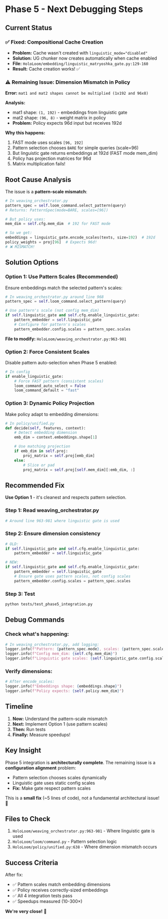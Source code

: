 # Phase 5 - Next Debugging Steps

## Current Status

### ✅ Fixed: Compositional Cache Creation
- **Problem:** Cache wasn't created with `linguistic_mode="disabled"`
- **Solution:** UG chunker now creates automatically when cache enabled
- **File:** `HoloLoom/embedding/linguistic_matryoshka_gate.py:129-160`
- **Result:** Cache creation works! ✅

### ⚠️ Remaining Issue: Dimension Mismatch in Policy

**Error:** `mat1 and mat2 shapes cannot be multiplied (1x192 and 96x8)`

**Analysis:**
- mat1 shape: `(1, 192)` - embeddings from linguistic gate
- mat2 shape: `(96, 8)` - weight matrix in policy
- **Problem:** Policy expects 96d input but receives 192d

**Why this happens:**
1. FAST mode uses scales `[96, 192]`
2. Pattern selection chooses `BARE` for simple queries (scale=96)
3. But linguistic gate returns embeddings at 192d (FAST mode mem_dim)
4. Policy has projection matrices for 96d
5. Matrix multiplication fails!

## Root Cause Analysis

The issue is a **pattern-scale mismatch**:

```python
# In weaving_orchestrator.py
pattern_spec = self.loom_command.select_pattern(query)
# Returns: PatternSpec(mode=BARE, scales=[96])

# But policy uses:
mem_dim = self.cfg.mem_dim  # 192 for FAST mode

# So we get:
embeddings = linguistic_gate.encode_scales(texts, size=192)  # 192d
policy_weights = proj[96]  # Expects 96d!
# ❌ MISMATCH!
```

## Solution Options

### Option 1: Use Pattern Scales (Recommended)

Ensure embeddings match the selected pattern's scales:

```python
# In weaving_orchestrator.py around line 968
pattern_spec = self.loom_command.select_pattern(query)

# Use pattern's scale (not config mem_dim)
if self.linguistic_gate and self.cfg.enable_linguistic_gate:
    pattern_embedder = self.linguistic_gate
    # Configure for pattern's scales
    pattern_embedder.config.scales = pattern_spec.scales
```

**File to modify:** `HoloLoom/weaving_orchestrator.py:963-981`

### Option 2: Force Consistent Scales

Disable pattern auto-selection when Phase 5 enabled:

```python
# In config
if enable_linguistic_gate:
    # Force FAST pattern (consistent scales)
    loom_command_auto_select = False
    loom_command_default = "fast"
```

### Option 3: Dynamic Policy Projection

Make policy adapt to embedding dimensions:

```python
# In policy/unified.py
def decide(self, features, context):
    # Detect embedding dimension
    emb_dim = context.embeddings.shape[1]

    # Use matching projection
    if emb_dim in self.proj:
        proj_matrix = self.proj[emb_dim]
    else:
        # Slice or pad
        proj_matrix = self.proj[self.mem_dim][:emb_dim, :]
```

## Recommended Fix

**Use Option 1** - it's cleanest and respects pattern selection.

### Step 1: Read weaving_orchestrator.py

```bash
# Around line 963-981 where linguistic gate is used
```

### Step 2: Ensure dimension consistency

```python
# OLD:
if self.linguistic_gate and self.cfg.enable_linguistic_gate:
    pattern_embedder = self.linguistic_gate

# NEW:
if self.linguistic_gate and self.cfg.enable_linguistic_gate:
    pattern_embedder = self.linguistic_gate
    # Ensure gate uses pattern scales, not config scales
    pattern_embedder.config.scales = pattern_spec.scales
```

### Step 3: Test

```bash
python tests/test_phase5_integration.py
```

## Debug Commands

### Check what's happening:

```python
# In weaving_orchestrator.py, add logging:
logger.info(f"Pattern: {pattern_spec.mode}, scales: {pattern_spec.scales}")
logger.info(f"Config mem_dim: {self.cfg.mem_dim}")
logger.info(f"Linguistic gate scales: {self.linguistic_gate.config.scales}")
```

### Verify dimensions:

```python
# After encode_scales:
logger.info(f"Embeddings shape: {embeddings.shape}")
logger.info(f"Policy expects: {self.policy.mem_dim}")
```

## Timeline

1. **Now:** Understand the pattern-scale mismatch
2. **Next:** Implement Option 1 (use pattern scales)
3. **Then:** Run tests
4. **Finally:** Measure speedups!

## Key Insight

Phase 5 integration is **architecturally complete**. The remaining issue is a **configuration alignment** problem:
- Pattern selection chooses scales dynamically
- Linguistic gate uses static config scales
- **Fix:** Make gate respect pattern scales

This is a **small fix** (~5 lines of code), not a fundamental architectural issue! 🎉

## Files to Check

1. `HoloLoom/weaving_orchestrator.py:963-981` - Where linguistic gate is used
2. `HoloLoom/loom/command.py` - Pattern selection logic
3. `HoloLoom/policy/unified.py:638` - Where dimension mismatch occurs

## Success Criteria

After fix:
- ✅ Pattern scales match embedding dimensions
- ✅ Policy receives correctly-sized embeddings
- ✅ All 4 integration tests pass
- ✅ Speedups measured (10-300×)

**We're very close!** 🚀
